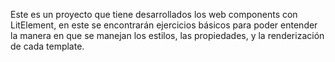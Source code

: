 Este es un proyecto que tiene desarrollados los web components con LitElement, en este se encontrarán ejercicios básicos para poder entender la manera en que se manejan los estilos, las propiedades, y la renderización de cada template.
